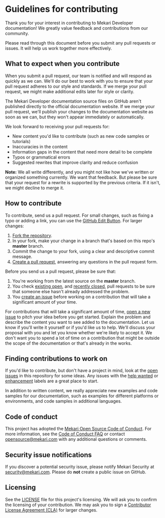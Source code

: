 # Guidelines for contributing

Thank you for your interest in contributing to Mekari Developer documentation! We greatly value feedback and contributions from our community.

Please read through this document before you submit any pull requests or issues. It will help us work together more effectively.

## What to expect when you contribute

When you submit a pull request, our team is notified and will respond as quickly as we can. We'll do our best to work with you to ensure that your pull request adheres to our style and standards. If we merge your pull request, we might make additional edits later for style or clarity.

The Mekari Developer documentation source files on GitHub aren't published directly to the official documentation website. If we merge your pull request, we'll publish your changes to the documentation website as soon as we can, but they won't appear immediately or automatically.

We look forward to receiving your pull requests for:

* New content you'd like to contribute (such as new code samples or tutorials)
* Inaccuracies in the content
* Information gaps in the content that need more detail to be complete
* Typos or grammatical errors
* Suggested rewrites that improve clarity and reduce confusion

**Note:** We all write differently, and you might not like how we've written or organized something currently. We want that feedback. But please be sure that your request for a rewrite is supported by the previous criteria. If it isn't, we might decline to merge it.

## How to contribute

To contribute, send us a pull request. For small changes, such as fixing a typo or adding a link, you can use the [GitHub Edit Button](https://blog.github.com/2011-04-26-forking-with-the-edit-button/). For larger changes:

1. [Fork the repository](https://help.github.com/articles/fork-a-repo/).
2. In your fork, make your change in a branch that's based on this repo's **master** branch.
3. Commit the change to your fork, using a clear and descriptive commit message.
4. [Create a pull request](https://help.github.com/articles/creating-a-pull-request-from-a-fork/), answering any questions in the pull request form.

Before you send us a pull request, please be sure that:

1. You're working from the latest source on the **master** branch.
2. You check [existing open](https://github.com/mekari-engineering/devcenter-kb/pulls), and [recently closed](https://github.com/mekari-engineering/devcenter-kb/pulls?q=is%3Apr+is%3Aclosed), pull requests to be sure that someone else hasn't already addressed the problem.
3. You [create an issue](https://github.com/mekari-engineering/devcenter-kb/issues/new) before working on a contribution that will take a significant amount of your time.

For contributions that will take a significant amount of time, [open a new issue](https://github.com/mekari-engineering/devcenter-kb/issues/new) to pitch your idea before you get started. Explain the problem and describe the content you want to see added to the documentation. Let us know if you'll write it yourself or if you'd like us to help. We'll discuss your proposal with you and let you know whether we're likely to accept it. We don't want you to spend a lot of time on a contribution that might be outside the scope of the documentation or that's already in the works.

## Finding contributions to work on

If you'd like to contribute, but don't have a project in mind, look at the [open issues](https://github.com/mekari-engineering/devcenter-kb/issues) in this repository for some ideas. Any issues with the [help wanted](https://github.com/mekari-engineering/devcenter-kb/labels/help%20wanted) or [enhancement](https://github.com/mekari-engineering/devcenter-kb/labels/enhancement) labels are a great place to start.

In addition to written content, we really appreciate new examples and code samples for our documentation, such as examples for different platforms or environments, and code samples in additional languages.

## Code of conduct

This project has adopted the [Mekari Open Source Code of Conduct](https://developers.mekari.com/docs/kb/code-of-conduct). For more information, see the [Code of Conduct FAQ](https://developers.mekari.com/docs/kb/code-of-conduct) or contact [opensource@mekari.com](mailto:opensource@mekari.com) with any additional questions or comments.

## Security issue notifications

If you discover a potential security issue, please notify Mekari Security at [security@mekari.com](mailto:security@mekari.com). Please do **not** create a public issue on GitHub.

## Licensing

See the [LICENSE](https://github.com/mekari-engineering/devcenter-kb/blob/master/LICENSE) file for this project's licensing. We will ask you to confirm the licensing of your contribution. We may ask you to sign a [Contributor License Agreement (CLA)](http://en.wikipedia.org/wiki/Contributor_License_Agreement) for larger changes.
